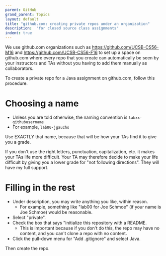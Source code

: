 ```yaml
---
parent: GitHub
grand_parent: Topics
layout: default
title: "github.com: creating private repos under an organization"
description:  "for closed source class assignments"
indent: true
---
```


We use github.com organizations such as <https://github.com/UCSB-CS56-M16> and <https://github.com/UCSB-CS56-F16> to set up a space
on github.com where every repo that you create can automatically be seen by your instructors and TAs without you having to add them manually as collaborators.

To create a private repo for a Java assignment on github.com, follow this procedure.


# Choosing a name

* Unless you are told otherwise, the naming convention is `labxx-githubusername`
* For example, `lab00-jgaucho`

Use EXACTLY that name, because that will be how your TAs find it to give you a grade.    

If you don't use the right letters, punctuation, capitalization, etc. it makes your TAs life more difficult. Your TA 
may therefore decide to make your life difficult by giving you a lower grade for "not following directions". 
They will have my full support.                         

# Filling in the rest

-   Under description, you may write anything you like, within reason.                           
    -   For example, something like "lab00 for Joe Schmoe" (if your name is Joe Schmoe) would be reasonable.                                                                                     
-   Select "private".                                                                            
-   Check the box that says "Initialize this repository with a README.                           
    -   This is important because if you don't do this, the repo may have no content, and you can't clone a repo with no content.
-   Click the pull-down menu for "Add .gitignore" and select Java.

Then create the repo.
